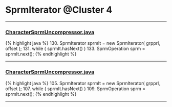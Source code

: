 # SprmIterator @Cluster 4

***

### [CharacterSprmUncompressor.java](https://searchcode.com/codesearch/view/97384370/)
{% highlight java %}
130. SprmIterator sprmIt = new SprmIterator( grpprl, offset );
131. while ( sprmIt.hasNext() )
133.     SprmOperation sprm = sprmIt.next();
{% endhighlight %}

***

### [CharacterSprmUncompressor.java](https://searchcode.com/codesearch/view/97384370/)
{% highlight java %}
105. SprmIterator sprmIt = new SprmIterator( grpprl, offset );
107. while ( sprmIt.hasNext() )
109.     SprmOperation sprm = sprmIt.next();
{% endhighlight %}

***

